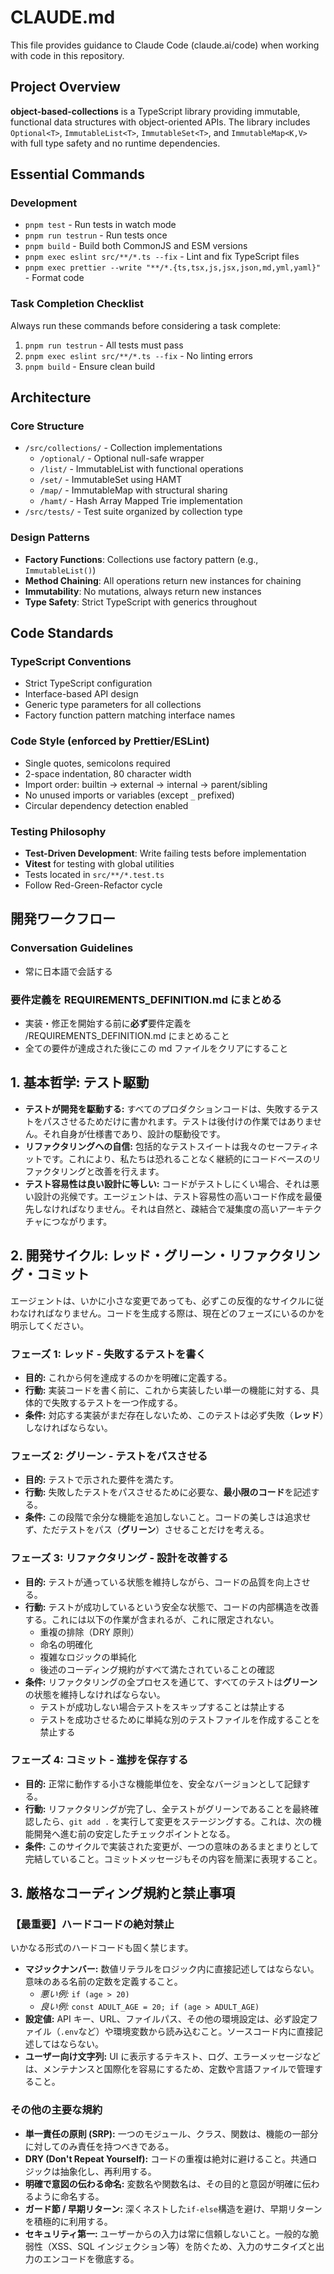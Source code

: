 # CLAUDE.md

This file provides guidance to Claude Code (claude.ai/code) when working with code in this repository.

## Project Overview

**object-based-collections** is a TypeScript library providing immutable, functional data structures with object-oriented APIs. The library includes `Optional<T>`, `ImmutableList<T>`, `ImmutableSet<T>`, and `ImmutableMap<K,V>` with full type safety and no runtime dependencies.

## Essential Commands

### Development

- `pnpm test` - Run tests in watch mode
- `pnpm run testrun` - Run tests once
- `pnpm build` - Build both CommonJS and ESM versions
- `pnpm exec eslint src/**/*.ts --fix` - Lint and fix TypeScript files
- `pnpm exec prettier --write "**/*.{ts,tsx,js,jsx,json,md,yml,yaml}"` - Format code

### Task Completion Checklist

Always run these commands before considering a task complete:

1. `pnpm run testrun` - All tests must pass
2. `pnpm exec eslint src/**/*.ts --fix` - No linting errors
3. `pnpm build` - Ensure clean build

## Architecture

### Core Structure

- `/src/collections/` - Collection implementations
  - `/optional/` - Optional null-safe wrapper
  - `/list/` - ImmutableList with functional operations
  - `/set/` - ImmutableSet using HAMT
  - `/map/` - ImmutableMap with structural sharing
  - `/hamt/` - Hash Array Mapped Trie implementation
- `/src/tests/` - Test suite organized by collection type

### Design Patterns

- **Factory Functions**: Collections use factory pattern (e.g., `ImmutableList()`)
- **Method Chaining**: All operations return new instances for chaining
- **Immutability**: No mutations, always return new instances
- **Type Safety**: Strict TypeScript with generics throughout

## Code Standards

### TypeScript Conventions

- Strict TypeScript configuration
- Interface-based API design
- Generic type parameters for all collections
- Factory function pattern matching interface names

### Code Style (enforced by Prettier/ESLint)

- Single quotes, semicolons required
- 2-space indentation, 80 character width
- Import order: builtin → external → internal → parent/sibling
- No unused imports or variables (except `_` prefixed)
- Circular dependency detection enabled

### Testing Philosophy

- **Test-Driven Development**: Write failing tests before implementation
- **Vitest** for testing with global utilities
- Tests located in `src/**/*.test.ts`
- Follow Red-Green-Refactor cycle

## 開発ワークフロー

### Conversation Guidelines

- 常に日本語で会話する

### 要件定義を REQUIREMENTS_DEFINITION.md にまとめる

- 実装・修正を開始する前に**必ず**要件定義を /REQUIREMENTS_DEFINITION.md にまとめること
- 全ての要件が達成された後にこの md ファイルをクリアにすること

## 1. 基本哲学: テスト駆動

- **テストが開発を駆動する:** すべてのプロダクションコードは、失敗するテストをパスさせるためだけに書かれます。テストは後付けの作業ではありません。それ自身が仕様書であり、設計の駆動役です。
- **リファクタリングへの自信:** 包括的なテストスイートは我々のセーフティネットです。これにより、私たちは恐れることなく継続的にコードベースのリファクタリングと改善を行えます。
- **テスト容易性は良い設計に等しい:** コードがテストしにくい場合、それは悪い設計の兆候です。エージェントは、テスト容易性の高いコード作成を最優先しなければなりません。それは自然と、疎結合で凝集度の高いアーキテクチャにつながります。

## 2. 開発サイクル: レッド・グリーン・リファクタリング・コミット

エージェントは、いかに小さな変更であっても、必ずこの反復的なサイクルに従わなければなりません。コードを生成する際は、現在どのフェーズにいるのかを明示してください。

### フェーズ 1: レッド - 失敗するテストを書く

- **目的:** これから何を達成するのかを明確に定義する。
- **行動:** 実装コードを書く前に、これから実装したい単一の機能に対する、具体的で失敗するテストを一つ作成する。
- **条件:** 対応する実装がまだ存在しないため、このテストは必ず失敗（**レッド**）しなければならない。

### フェーズ 2: グリーン - テストをパスさせる

- **目的:** テストで示された要件を満たす。
- **行動:** 失敗したテストをパスさせるために必要な、**最小限のコード**を記述する。
- **条件:** この段階で余分な機能を追加しないこと。コードの美しさは追求せず、ただテストをパス（**グリーン**）させることだけを考える。

### フェーズ 3: リファクタリング - 設計を改善する

- **目的:** テストが通っている状態を維持しながら、コードの品質を向上させる。
- **行動:** テストが成功しているという安全な状態で、コードの内部構造を改善する。これには以下の作業が含まれるが、これに限定されない。
  - 重複の排除（DRY 原則）
  - 命名の明確化
  - 複雑なロジックの単純化
  - 後述のコーディング規約がすべて満たされていることの確認
- **条件:** リファクタリングの全プロセスを通じて、すべてのテストは**グリーン**の状態を維持しなければならない。
  - テストが成功しない場合テストをスキップすることは禁止する
  - テストを成功させるために単純な別のテストファイルを作成することを禁止する

### フェーズ 4: コミット - 進捗を保存する

- **目的:** 正常に動作する小さな機能単位を、安全なバージョンとして記録する。
- **行動:** リファクタリングが完了し、全テストがグリーンであることを最終確認したら、`git add .` を実行して変更をステージングする。これは、次の機能開発へ進む前の安定したチェックポイントとなる。
- **条件:** このサイクルで実装された変更が、一つの意味のあるまとまりとして完結していること。コミットメッセージもその内容を簡潔に表現すること。

## 3. 厳格なコーディング規約と禁止事項

### 【最重要】ハードコードの絶対禁止

いかなる形式のハードコードも固く禁じます。

- **マジックナンバー:** 数値リテラルをロジック内に直接記述してはならない。意味のある名前の定数を定義すること。
  - _悪い例:_ `if (age > 20)`
  - _良い例:_ `const ADULT_AGE = 20; if (age > ADULT_AGE)`
- **設定値:** API キー、URL、ファイルパス、その他の環境設定は、必ず設定ファイル（`.env`など）や環境変数から読み込むこと。ソースコード内に直接記述してはならない。
- **ユーザー向け文字列:** UI に表示するテキスト、ログ、エラーメッセージなどは、メンテナンスと国際化を容易にするため、定数や言語ファイルで管理すること。

### その他の主要な規約

- **単一責任の原則 (SRP):** 一つのモジュール、クラス、関数は、機能の一部分に対してのみ責任を持つべきである。
- **DRY (Don't Repeat Yourself):** コードの重複は絶対に避けること。共通ロジックは抽象化し、再利用する。
- **明確で意図の伝わる命名:** 変数名や関数名は、その目的と意図が明確に伝わるように命名する。
- **ガード節 / 早期リターン:** 深くネストした`if-else`構造を避け、早期リターンを積極的に利用する。
- **セキュリティ第一:** ユーザーからの入力は常に信頼しないこと。一般的な脆弱性（XSS、SQL インジェクション等）を防ぐため、入力のサニタイズと出力のエンコードを徹底する。
